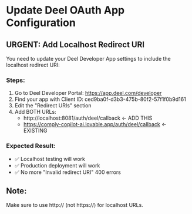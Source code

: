 # Update Deel OAuth App Configuration

## URGENT: Add Localhost Redirect URI

You need to update your Deel Developer App settings to include the localhost redirect URI:

### Steps:
1. Go to Deel Developer Portal: https://app.deel.com/developer
2. Find your app with Client ID: ced9ba0f-d3b3-475b-80f2-57f1f0b9d161
3. Edit the "Redirect URIs" section
4. Add BOTH URLs:
   - http://localhost:8081/auth/deel/callback  ← ADD THIS
   - https://comply-copilot-ai.lovable.app/auth/deel/callback  ← EXISTING

### Expected Result:
- ✅ Localhost testing will work
- ✅ Production deployment will work 
- ✅ No more "Invalid redirect URI" 400 errors

## Note:
Make sure to use http:// (not https://) for localhost URLs.
